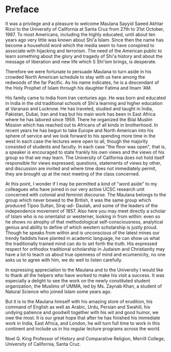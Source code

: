 Preface
=======

It was a privilege and a pleasure to welcome Maulana Sayyid Saeed
Akhtar Rizvi to the University of California at Santa Cruz from 27th to
31st October, 1987. To most Americans, including the highly educated,
until about ten years ago very little was known about Shi'a Islam. Since
then the name has become a household word which the media seem to have
conspired to associate with hijacking and terrorism. The need of the
American public to learn something about the glory and tragedy of Shi'a
history and about the message of liberation and new life which S Shi'ism
brings, is desperate.

Therefore we were fortunate to persuade Maulana to turn aside in his
crowded North American schedule to stay with us here among the redwoods
of the far Pacific. As his name indicates, he is a descendant of the
Holy Prophet of Islam through his daughter Fatima and Imam 'AM.

His family came to India from Iran centuries ago. He was born and
educated in India in the old traditional schools of Shi'a learning and
higher education at Varanasi and Lucknow. He has traveled, studied and
taught in India, Pakistan, Dubai, Iran and Iraq but his main work has
been in East Africa where he has labored since 1959. There he organized
the Bilal Muslim Mission which has reached out to Africans of all kinds
in brotherhood. In recent years he has begun to take Europe and North
American into his sphere of service and we look forward to his spending
more time in the west In each case the lectures were open to all, though
the majority consisted of students and faculty. In each case "the floor
was open", that is, a speaker is encouraged to state frankly his own
views and the views of his group so that we may learn. The University of
California does not hold itself responsible for views expressed;
questions, statements of views by other, and discussion are invited and
where time does not immediately permit, they are brought up at the next
meeting of the class concerned.

At this point, I wonder if I may be permitted a kind of "word aside" to
my colleagues who have joined in our very active UCSC research unit
concerned with colonial and feminist discourse. The Maulana belongs to
the group which never bowed to the British, it was the same group which
produced Tipoo Sultan, Siraj-ad- Daulah, and some of the leaders of the
independence movement of 1857. Also here you may meet directly a scholar
of Islam who is no orientalist or westerner, looking in from within:
even so he shows no atrophy of that methodological self-consciousness,
analytical genius and ability to define of which western scholarship is
justly proud. Though he speaks from within and is unconscious of the
latest mines our trendy faddists have planted in academic language, he
can show us what the traditionally trained mind can do to set forth the
truth. His expressed respect for orthodox traditional scholarship in
Judaism and Christianity may have a lot to teach us about true openness
of mind and ecumenicity, no one asks us to agree with him, we do well to
listen carefully.

In expressing appreciation to the Maulana and to the University I would
like to thank all the helpers who have worked to make his visit a
success. It was especially a delight to see the work on the newly
constituted student organization, the Muslims of UMMA, led by Ms. Zaynab
Khan, a student of Natural Science who joined Islam some years ago.

But it is to the Maulana himself with his amazing store of erudition,
his command of English as well as Arabic, Urdu, Persian and Swahili, his
undying patience and goodwill together with his wit and good humor, we
owe the most. It is our great hope that after he has finished his
immediate work in India, East Africa, and London, he will turn full time
to work in this continent and include us in his regular lecture programs
across the world.


Noel Q. King
Professor of History
and Comparative Religion, Merrill College,
University of California, Santa Cruz.


